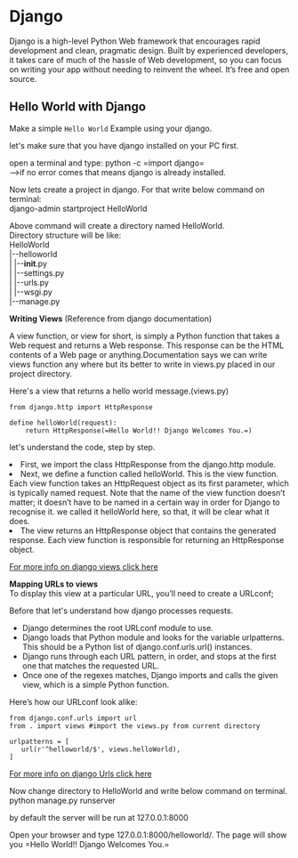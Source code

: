 # Django


Django is a high-level Python Web framework that encourages rapid development and clean, pragmatic design. Built by experienced developers, it takes care of much of the hassle of Web development, so you can focus on writing your app without needing to reinvent the wheel. It’s free and open source.



## Hello World with Django


Make a simple `Hello World` Example using your django.

let's make sure that you have django installed on your PC first.

open a terminal and type: python -c =import django=<br />
-->if no error comes that means django is already installed.

Now lets create a project in django. For that write below command on terminal:<br />
django-admin startproject HelloWorld

Above command will create a directory named HelloWorld.<br />
Directory structure will be like:<br />
HelloWorld<br />
|--helloworld<br />
|  |--**init**.py<br />
|  |--settings.py<br />
|  |--urls.py<br />
|  |--wsgi.py<br />
|--manage.py

**Writing Views** (Reference from django documentation)

A view function, or view for short, is simply a Python function that takes a Web request and returns a Web response. This response can be the HTML contents of a Web page or anything.Documentation says we can write views function any where but its better to write in views.py placed in our project directory.

Here's a view that returns a hello world message.(views.py)

```
from django.http import HttpResponse

define helloWorld(request):
    return HttpResponse(=Hello World!! Django Welcomes You.=)

```

let's understand the code, step by step.

<li>
First, we import the class HttpResponse from the django.http module.
</li>
<li>
Next, we define a function called helloWorld. This is the view function. Each view function takes an HttpRequest object as its first parameter, which is typically named request.
Note that the name of the view function doesn’t matter; it doesn’t have to be named in a certain way in order for Django to recognise it. we called it helloWorld here, so that, it will be clear what it does.
</li>
<li>
The view returns an HttpResponse object that contains the generated response. Each view function is responsible for returning an HttpResponse object.
</li>

[For more info on django views click here](https://docs.djangoproject.com/en/1.11/topics/http/views/)

**Mapping URLs to views**<br />
To display this view at a particular URL, you’ll need to create a URLconf;

Before that let's understand how django processes requests.

- Django determines the root URLconf module to use.
- Django loads that Python module and looks for the variable urlpatterns. This should be a Python list of django.conf.urls.url() instances.
- Django runs through each URL pattern, in order, and stops at the first one that matches the requested URL.
- Once one of the regexes matches, Django imports and calls the given view, which is a simple Python function.

Here’s how our URLconf look alike:

```
from django.conf.urls import url
from . import views #import the views.py from current directory
    
urlpatterns = [
   url(r'^helloworld/$', views.helloWorld),
]

```

[For more info on django Urls click here](https://docs.djangoproject.com/en/1.11/topics/http/urls/)

Now change directory to HelloWorld and write below command on terminal.<br />
python manage.py runserver

by default the server will be run at 127.0.0.1:8000

Open your browser and type 127.0.0.1:8000/helloworld/. The page will show you =Hello World!! Django Welcomes You.=

